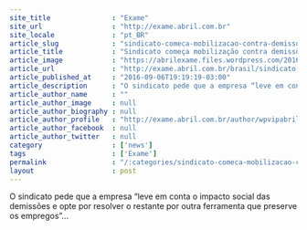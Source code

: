 ```yaml
---
site_title               : "Exame"
site_url                 : "http://exame.abril.com.br"
site_locale              : "pt_BR"
article_slug             : "sindicato-comeca-mobilizacao-contra-demissoes-na-mercedes"
article_title            : "Sindicato começa mobilização contra demissões na Mercedes"
article_image            : "https://abrilexame.files.wordpress.com/2016/09/size_960_16_9_mercedes11.jpg?quality=70&strip=all&w=960"
article_url              : "http://exame.abril.com.br/brasil/sindicato-comeca-mobilizacao-contra-demissoes-na-mercedes/"
article_published_at     : "2016-09-06T19:19:19-03:00"
article_description      : "O sindicato pede que a empresa “leve em conta o impacto social das demissões e opte por resolver o restante por outra ferramenta que preserve os empregos”..."
article_author_name      : ""
article_author_image     : null
article_author_biography : null
article_author_profile   : "http://exame.abril.com.br/author/wpvipabril/"
article_author_facebook  : null
article_author_twitter   : null
category                 : ['news']
tags                     : ['Exame']
permalink                : "/:categories/sindicato-comeca-mobilizacao-contra-demissoes-na-mercedes/"
layout                   : post
---
```


O sindicato pede que a empresa “leve em conta o impacto social das demissões e opte por resolver o restante por outra ferramenta que preserve os empregos”...
